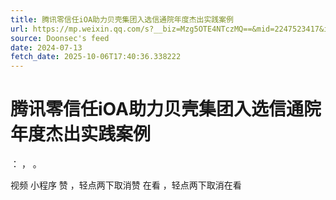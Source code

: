 ```yaml
---
title: 腾讯零信任iOA助力贝壳集团入选信通院年度杰出实践案例
url: https://mp.weixin.qq.com/s?__biz=Mzg5OTE4NTczMQ==&mid=2247523417&idx=1&sn=bf8aabe1623201d4f38313cc701f864e
source: Doonsec's feed
date: 2024-07-13
fetch_date: 2025-10-06T17:40:36.338222
---
```


# 腾讯零信任iOA助力贝壳集团入选信通院年度杰出实践案例

：
，
。

视频
小程序
赞
，轻点两下取消赞
在看
，轻点两下取消在看